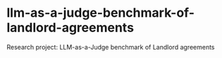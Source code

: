 # llm-as-a-judge-benchmark-of-landlord-agreements
Research project: LLM-as-a-Judge benchmark of Landlord agreements
